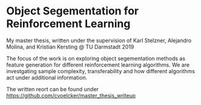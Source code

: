 # Object Segementation for Reinforcement Learning

My master thesis, written under the supervision of Karl Stelzner, Alejandro Molina, and Kristian Kersting @ TU Darmstadt 2019

The focus of the work is on exploring object segementation methods as feature generation for different reinforcement learning algorithms. We are investgating sample complexity, transferability and how different algorithms act under additional information.

The written reort can be found under https://github.com/cvoelcker/master_thesis_writeup
